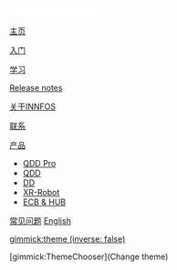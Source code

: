 ![innfo](img/innfoslogo.png)

[主页](index.md)

[入门](gimmicks.md)

[学习](gimmicks1.md)

[Release notes](gimmicks2.md)

[关于INNFOS](#!pages/about.md)

[联系](gimmicks4.md)

[产品]()

  * [QDD Pro](pages/QDD-79.md)
  * [QDD](tutorials/github.md)
  * [DD](tutorials/drive.md)
  * [XR-Robot](tutorials/dropbox.md)
  * [ECB & HUB](tutorials/iis/iis.md)

[常见问题](examples.md)
[English](https://innfos.github.io/wiki/en/#!index.md)

[gimmick:theme (inverse: false)](flatly)

[gimmick:ThemeChooser](Change theme)

<!-- counter pixel for counting visitors -->
<!-- <img src="http://stats.markdown.io/mdwiki_info.gif" style="display:none;"/> -->

<script type="text/javascript">

  var _gaq = _gaq || [];
  _gaq.push(['_setAccount', 'UA-44627253-1']);
  _gaq.push(['_trackPageview']);

  (function() {
    var ga = document.createElement('script'); ga.type = 'text/javascript'; ga.async = true;
    ga.src = ('https:' == document.location.protocol ? 'https://ssl' : 'http://www') + '.google-analytics.com/ga.js';
    var s = document.getElementsByTagName('script')[0]; s.parentNode.insertBefore(ga, s);
  })();

</script>

